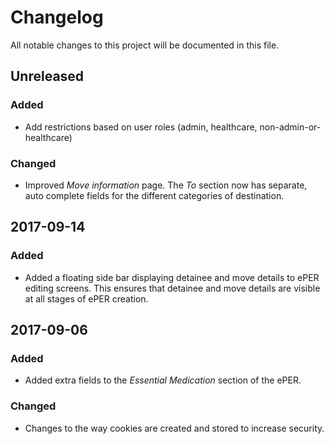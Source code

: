 # Changelog
All notable changes to this project will be documented in this file.

## Unreleased
### Added
- Add restrictions based on user roles (admin, healthcare, non-admin-or-healthcare)

### Changed
- Improved _Move information_ page. The _To_ section now has separate, auto complete fields for the different categories of destination.

## 2017-09-14
### Added
- Added a floating side bar displaying detainee and move details to ePER editing screens. This ensures that detainee and move details are visible at all stages of ePER creation.

## 2017-09-06
### Added
- Added extra fields to the _Essential Medication_ section of the ePER.
### Changed
- Changes to the way cookies are created and stored to increase security.
